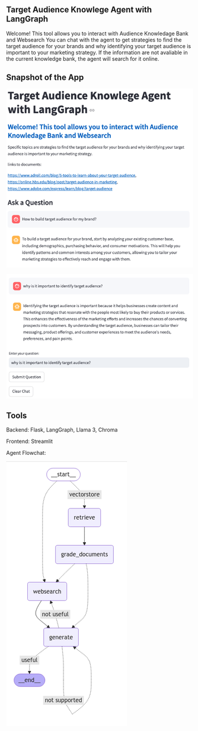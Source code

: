 ## Target Audience Knowlege Agent with LangGraph

Welcome! This tool allows you to interact with Audience Knowledage Bank and Websearch
You can chat with the agent to get strategies to find the target audience for your brands and why identifying your target audience is important to your marketing strategy.
If the information are not avaliable in the current knowledge bank, the agent will search for it online. 


## Snapshot of the App 

![alt text](figures/audience_app1.png)

![alt text](figures/audience_app2.png)


## Tools
Backend: Flask, LangGraph, Llama 3, Chroma 

Frontend: Streamlit

Agent Flowchat:

![alt text](figures/agent_workflow.png)



